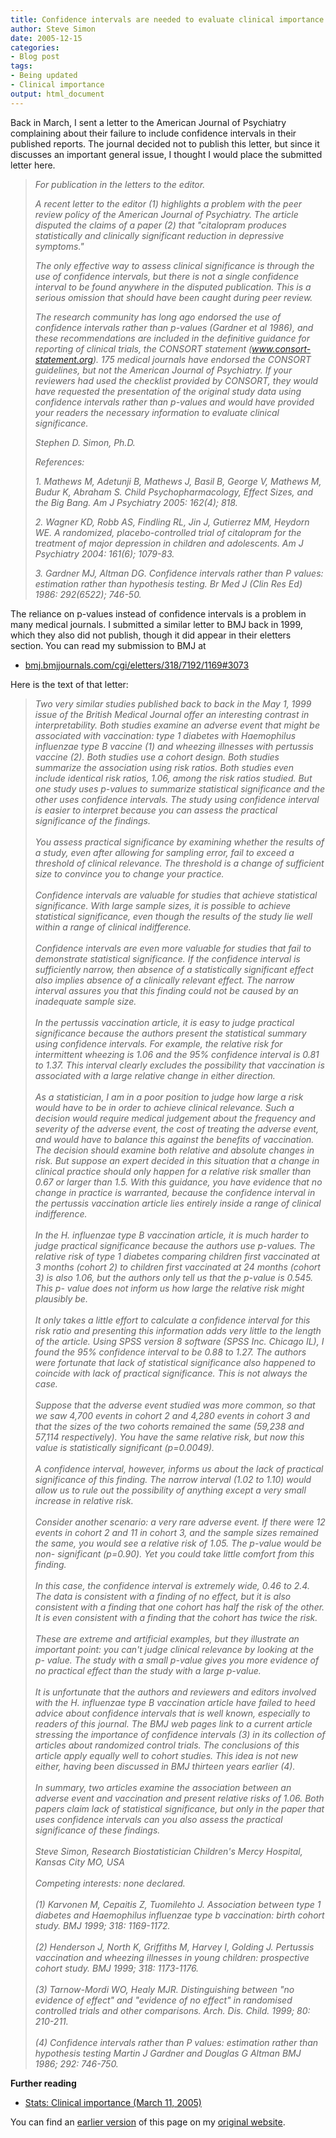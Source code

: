 ```yaml
---
title: Confidence intervals are needed to evaluate clinical importance
author: Steve Simon
date: 2005-12-15
categories:
- Blog post
tags:
- Being updated
- Clinical importance
output: html_document
---
```

Back in March, I sent a letter to the American Journal of Psychiatry
complaining about their failure to include confidence intervals in their
published reports. The journal decided not to publish this letter, but
since it discusses an important general issue, I thought I would place
the submitted letter here.

> *For publication in the letters to the editor.*
>
> *A recent letter to the editor (1) highlights a problem with the peer
> review policy of the American Journal of Psychiatry. The article
> disputed the claims of a paper (2) that "citalopram produces
> statistically and clinically significant reduction in depressive
> symptoms."*
>
> *The only effective way to assess clinical significance is through the
> use of confidence intervals, but there is not a single confidence
> interval to be found anywhere in the disputed publication. This is a
> serious omission that should have been caught during peer review.*
>
> *The research community has long ago endorsed the use of confidence
> intervals rather than p-values (Gardner et al 1986), and these
> recommendations are included in the definitive guidance for reporting
> of clinical trials, the CONSORT statement (www.consort-statement.org).
> 175 medical journals have endorsed the CONSORT guidelines, but not the
> American Journal of Psychiatry. If your reviewers had used the
> checklist provided by CONSORT, they would have requested the
> presentation of the original study data using confidence intervals
> rather than p-values and would have provided your readers the
> necessary information to evaluate clinical significance.*
>
> *Stephen D. Simon, Ph.D.*
>
> *References:*
>
> *1. Mathews M, Adetunji B, Mathews J, Basil B, George V, Mathews M,
> Budur K, Abraham S. Child Psychopharmacology, Effect Sizes, and the
> Big Bang. Am J Psychiatry 2005: 162(4); 818.*
>
> *2. Wagner KD, Robb AS, Findling RL, Jin J, Gutierrez MM, Heydorn WE.
> A randomized, placebo-controlled trial of citalopram for the treatment
> of major depression in children and adolescents. Am J Psychiatry 2004:
> 161(6); 1079-83.*
>
> *3. Gardner MJ, Altman DG. Confidence intervals rather than P values:
> estimation rather than hypothesis testing. Br Med J (Clin Res Ed)
> 1986: 292(6522); 746-50.*

The reliance on p-values instead of confidence intervals is a problem in
many medical journals. I submitted a similar letter to BMJ back in 1999,
which they also did not publish, though it did appear in their eletters
section. You can read my submission to BMJ at

-   [bmj.bmjjournals.com/cgi/eletters/318/7192/1169\#3073](http://bmj.bmjjournals.com/cgi/eletters/318/7192/1169#3073)

Here is the text of that letter:

> *Two very similar studies published back to back in the May 1, 1999
> issue of the British Medical Journal offer an interesting contrast in
> interpretability. Both studies examine an adverse event that might be
> associated with vaccination: type 1 diabetes with Haemophilus
> influenzae type B vaccine (1) and wheezing illnesses with pertussis
> vaccine (2). Both studies use a cohort design. Both studies summarize
> the association using risk ratios. Both studies even include identical
> risk ratios, 1.06, among the risk ratios studied. But one study uses
> p-values to summarize statistical significance and the other uses
> confidence intervals. The study using confidence interval is easier to
> interpret because you can assess the practical significance of the
> findings.\
> \
> You assess practical significance by examining whether the results of
> a study, even after allowing for sampling error, fail to exceed a
> threshold of clinical relevance. The threshold is a change of
> sufficient size to convince you to change your practice.\
> \
> Confidence intervals are valuable for studies that achieve statistical
> significance. With large sample sizes, it is possible to achieve
> statistical significance, even though the results of the study lie
> well within a range of clinical indifference.\
> \
> Confidence intervals are even more valuable for studies that fail to
> demonstrate statistical significance. If the confidence interval is
> sufficiently narrow, then absence of a statistically significant
> effect also implies absence of a clinically relevant effect. The
> narrow interval assures you that this finding could not be caused by
> an inadequate sample size.\
> \
> In the pertussis vaccination article, it is easy to judge practical
> significance because the authors present the statistical summary using
> confidence intervals. For example, the relative risk for intermittent
> wheezing is 1.06 and the 95% confidence interval is 0.81 to 1.37. This
> interval clearly excludes the possibility that vaccination is
> associated with a large relative change in either direction.\
> \
> As a statistician, I am in a poor position to judge how large a risk
> would have to be in order to achieve clinical relevance. Such a
> decision would require medical judgement about the frequency and
> severity of the adverse event, the cost of treating the adverse event,
> and would have to balance this against the benefits of vaccination.
> The decision should examine both relative and absolute changes in
> risk. But suppose an expert decided in this situation that a change in
> clinical practice should only happen for a relative risk smaller than
> 0.67 or larger than 1.5. With this guidance, you have evidence that no
> change in practice is warranted, because the confidence interval in
> the pertussis vaccination article lies entirely inside a range of
> clinical indifference.\
> \
> In the H. influenzae type B vaccination article, it is much harder to
> judge practical significance because the authors use p-values. The
> relative risk of type 1 diabetes comparing children first vaccinated
> at 3 months (cohort 2) to children first vaccinated at 24 months
> (cohort 3) is also 1.06, but the authors only tell us that the p-value
> is 0.545. This p- value does not inform us how large the relative risk
> might plausibly be.\
> \
> It only takes a little effort to calculate a confidence interval for
> this risk ratio and presenting this information adds very little to
> the length of the article. Using SPSS version 8 software (SPSS Inc.
> Chicago IL), I found the 95% confidence interval to be 0.88 to 1.27.
> The authors were fortunate that lack of statistical significance also
> happened to coincide with lack of practical significance. This is not
> always the case.\
> \
> Suppose that the adverse event studied was more common, so that we saw
> 4,700 events in cohort 2 and 4,280 events in cohort 3 and that the
> sizes of the two cohorts remained the same (59,238 and 57,114
> respectively). You have the same relative risk, but now this value is
> statistically significant (p=0.0049).\
> \
> A confidence interval, however, informs us about the lack of practical
> significance of this finding. The narrow interval (1.02 to 1.10) would
> allow us to rule out the possibility of anything except a very small
> increase in relative risk.\
> \
> Consider another scenario: a very rare adverse event. If there were 12
> events in cohort 2 and 11 in cohort 3, and the sample sizes remained
> the same, you would see a relative risk of 1.05. The p-value would be
> non- significant (p=0.90). Yet you could take little comfort from this
> finding.\
> \
> In this case, the confidence interval is extremely wide, 0.46 to 2.4.
> The data is consistent with a finding of no effect, but it is also
> consistent with a finding that one cohort has half the risk of the
> other. It is even consistent with a finding that the cohort has twice
> the risk.\
> \
> These are extreme and artificial examples, but they illustrate an
> important point: you can't judge clinical relevance by looking at the
> p- value. The study with a small p-value gives you more evidence of no
> practical effect than the study with a large p-value.\
> \
> It is unfortunate that the authors and reviewers and editors involved
> with the H. influenzae type B vaccination article have failed to heed
> advice about confidence intervals that is well known, especially to
> readers of this journal. The BMJ web pages link to a current article
> stressing the importance of confidence intervals (3) in its collection
> of articles about randomized control trials. The conclusions of this
> article apply equally well to cohort studies. This idea is not new
> either, having been discussed in BMJ thirteen years earlier (4).\
> \
> In summary, two articles examine the association between an adverse
> event and vaccination and present relative risks of 1.06. Both papers
> claim lack of statistical significance, but only in the paper that
> uses confidence intervals can you also assess the practical
> significance of these findings.\
> \
> Steve Simon, Research Biostatistician Children's Mercy Hospital,
> Kansas City MO, USA\
> \
> Competing interests: none declared.\
> \
> (1) Karvonen M, Cepaitis Z, Tuomilehto J. Association between type 1
> diabetes and Haemophilus influenzae type b vaccination: birth cohort
> study. BMJ 1999; 318: 1169-1172.\
> \
> (2) Henderson J, North K, Griffiths M, Harvey I, Golding J. Pertussis
> vaccination and wheezing illnesses in young children: prospective
> cohort study. BMJ 1999; 318: 1173-1176.\
> \
> (3) Tarnow-Mordi WO, Healy MJR. Distinguishing between "no evidence
> of effect" and "evidence of no effect" in randomised controlled
> trials and other comparisons. Arch. Dis. Child. 1999; 80: 210-211.\
> \
> (4) Confidence intervals rather than P values: estimation rather than
> hypothesis testing Martin J Gardner and Douglas G Altman BMJ 1986;
> 292: 746-750.*

**Further reading**

-   [Stats: Clinical importance (March
    11, 2005)](ClinicalImportance.html)

You can find an [earlier version][sim1] of this page on my [original website][sim2].


[sim1]: http://www.pmean.com/05/ClinicalImportanceA.html
[sim2]: http://www.pmean.com/original_site.html
